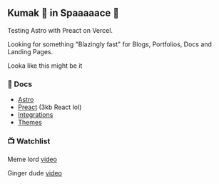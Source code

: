 ## Kumak 🐸 in Spaaaaace 🚀

Testing Astro with Preact on Vercel.

Looking for something "Blazingly fast" for Blogs, Portfolios, Docs and Landing Pages.

Looka like this might be it

### 📝 Docs 
* [Astro](https://docs.astro.build/en/concepts/why-astro/)
* [Preact](https://preactjs.com/guide/v10/getting-started) (3kb React lol)
* [Integrations](https://astro.build/integrations/)
* [Themes](https://astro.build/themes/featured/)

### 📺 Watchlist

Meme lord [video](https://www.youtube.com/watch?v=gxBkghlglTg)

Ginger dude [video](https://www.youtube.com/watch?v=PSzCtdM20Fc&t=89s)
